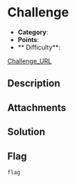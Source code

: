 # Challenge

- **Category**: 
- **Points**: 
- ** Difficulty**:

[Challenge_URL](URL)

## Description

## Attachments

## Solution

## Flag

`flag`
